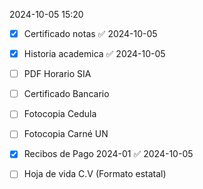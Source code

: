 2024-10-05 15:20

- [x] Certificado notas ✅ 2024-10-05
- [x] Historia academica ✅ 2024-10-05
- [ ] PDF Horario SIA
- [ ] Certificado Bancario
- [ ] Fotocopia Cedula
- [ ] Fotocopia Carné UN
- [x] Recibos de Pago 2024-01 ✅ 2024-10-05
- [ ] Hoja de vida C.V (Formato estatal)








